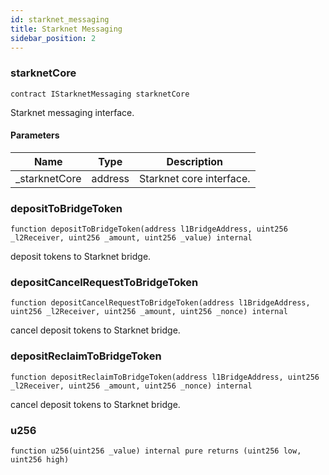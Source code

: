 ```yaml
---
id: starknet_messaging
title: Starknet Messaging
sidebar_position: 2
---
```


### starknetCore

```solidity
contract IStarknetMessaging starknetCore
```

Starknet messaging interface.

#### Parameters

| Name | Type | Description |
| ---- | ---- | ----------- |
| _starknetCore | address | Starknet core interface. |

### depositToBridgeToken

```solidity
function depositToBridgeToken(address l1BridgeAddress, uint256 _l2Receiver, uint256 _amount, uint256 _value) internal
```

deposit tokens to Starknet bridge.

### depositCancelRequestToBridgeToken

```solidity
function depositCancelRequestToBridgeToken(address l1BridgeAddress, uint256 _l2Receiver, uint256 _amount, uint256 _nonce) internal
```

cancel deposit tokens to Starknet bridge.

### depositReclaimToBridgeToken

```solidity
function depositReclaimToBridgeToken(address l1BridgeAddress, uint256 _l2Receiver, uint256 _amount, uint256 _nonce) internal
```

cancel deposit tokens to Starknet bridge.

### u256

```solidity
function u256(uint256 _value) internal pure returns (uint256 low, uint256 high)
```

